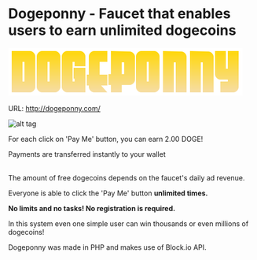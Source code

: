 # Dogeponny - Faucet that enables users to earn unlimited dogecoins

![alt tag](https://raw.githubusercontent.com/fsiamp/dogeponny/master/TEr0vl1426001980.png)

URL: http://dogeponny.com/

![alt tag](https://s22.postimg.org/6xxee31oh/Screen_Shot_2016_08_28_at_11_58_35_AM.png)

For each click on 'Pay Me' button, you can earn 2.00 DOGE!

Payments are transferred instantly to your wallet<br><Br>


The amount of free dogecoins depends on the faucet's daily ad revenue.<br>

Everyone is able to click the 'Pay Me' button <b>unlimited times.</b><br>

<b>No limits and no tasks! No registration is required.</b><br>

In this system even one simple user can win thousands or even millions of dogecoins!

Dogeponny was made in PHP and makes use of Block.io API. 
